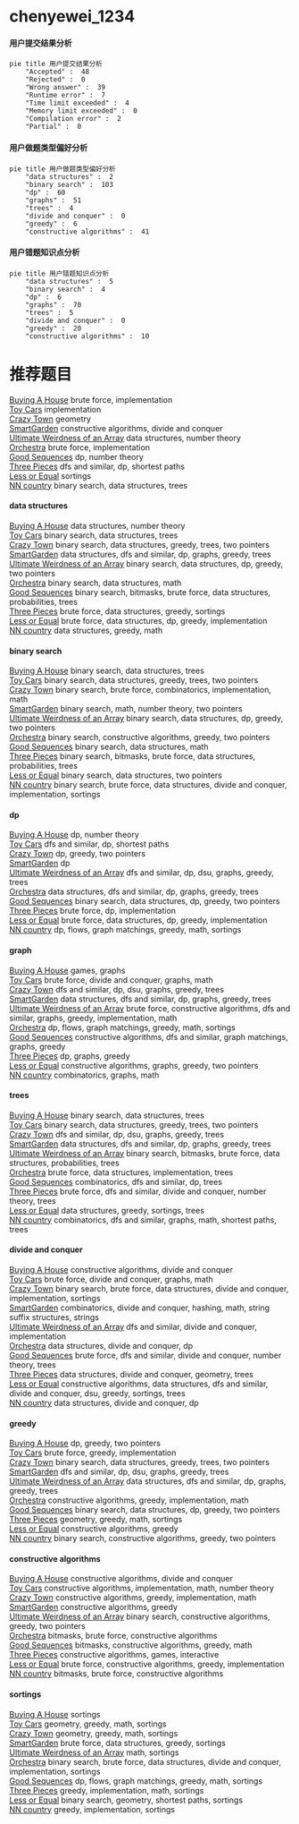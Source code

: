 # chenyewei_1234
<!-- tabs:start -->
#### **用户提交结果分析**

```mermaid
pie title 用户提交结果分析
    "Accepted" :  48
    "Rejected" :  0
    "Wrong answer" :  39
    "Runtime error" :  7
    "Time limit exceeded" :  4
    "Memory limit exceeded" :  0
    "Compilation error" :  2
    "Partial" :  0
```
#### **用户做题类型偏好分析**

```mermaid
pie title 用户做题类型偏好分析
    "data structures" :  2
    "binary search" :  103
    "dp" :  60
    "graphs" :  51
    "trees" :  4
    "divide and conquer" :  0
    "greedy" :  6
    "constructive algorithms" :  41
```
#### **用户错题知识点分析**

```mermaid
pie title 用户错题知识点分析
    "data structures" :  5
    "binary search" :  4
    "dp" :  6
    "graphs" :  70
    "trees" :  5
    "divide and conquer" :  0
    "greedy" :  20
    "constructive algorithms" :  10
```
<!-- tabs:end -->
# 推荐题目
[Buying A House](http://codeforces.com/problemset/problem/796/A)		brute force,
                        implementation		  
[Toy Cars](http://codeforces.com/problemset/problem/545/A)		implementation		  
[Crazy Town](https://codeforces.com/contest/499/problem/C)		geometry		  
[SmartGarden](http://codeforces.com/problemset/problem/1250/M)		constructive algorithms,
                        divide and conquer		  
[Ultimate Weirdness of an Array](http://codeforces.com/problemset/problem/671/C)		data structures,
                        number theory		  
[Orchestra](http://codeforces.com/problemset/problem/635/A)		brute force,
                        implementation		  
[Good Sequences](http://codeforces.com/problemset/problem/264/B)		dp,
                        number theory		  
[Three Pieces](http://codeforces.com/problemset/problem/1065/D)		dfs and similar,
                        dp,
                        shortest paths		  
[Less or Equal](http://codeforces.com/problemset/problem/977/C)		sortings		  
[NN country](http://codeforces.com/problemset/problem/983/E)		binary search,
                        data structures,
                        trees		  
<!-- tabs:start -->
#### **data structures**
[Buying A House](http://codeforces.com/problemset/problem/671/C)		data structures,
                        number theory		  
[Toy Cars](http://codeforces.com/problemset/problem/983/E)		binary search,
                        data structures,
                        trees		  
[Crazy Town](http://codeforces.com/problemset/problem/414/D)		binary search,
                        data structures,
                        greedy,
                        trees,
                        two pointers		  
[SmartGarden](http://codeforces.com/problemset/problem/708/C)		data structures,
                        dfs and similar,
                        dp,
                        graphs,
                        greedy,
                        trees		  
[Ultimate Weirdness of an Array](http://codeforces.com/problemset/problem/1492/C)		binary search,
                        data structures,
                        dp,
                        greedy,
                        two pointers		  
[Orchestra](http://codeforces.com/problemset/problem/1490/G)		binary search,
                        data structures,
                        math		  
[Good Sequences](http://codeforces.com/problemset/problem/1479/D)		binary search,
                        bitmasks,
                        brute force,
                        data structures,
                        probabilities,
                        trees		  
[Three Pieces](http://codeforces.com/problemset/problem/1497/A)		brute force,
                        data structures,
                        greedy,
                        sortings		  
[Less or Equal](http://codeforces.com/problemset/problem/1491/C)		brute force,
                        data structures,
                        dp,
                        greedy,
                        implementation		  
[NN country](http://codeforces.com/problemset/problem/1492/B)		data structures,
                        greedy,
                        math		  
#### **binary search**
[Buying A House](http://codeforces.com/problemset/problem/983/E)		binary search,
                        data structures,
                        trees		  
[Toy Cars](http://codeforces.com/problemset/problem/414/D)		binary search,
                        data structures,
                        greedy,
                        trees,
                        two pointers		  
[Crazy Town](http://codeforces.com/problemset/problem/1328/B)		binary search,
                        brute force,
                        combinatorics,
                        implementation,
                        math		  
[SmartGarden](https://codeforces.com/contest/1424/problem/J)		binary search,
                        math,
                        number theory,
                        two pointers		  
[Ultimate Weirdness of an Array](http://codeforces.com/problemset/problem/1492/C)		binary search,
                        data structures,
                        dp,
                        greedy,
                        two pointers		  
[Orchestra](http://codeforces.com/problemset/problem/1463/D)		binary search,
                        constructive algorithms,
                        greedy,
                        two pointers		  
[Good Sequences](http://codeforces.com/problemset/problem/1490/G)		binary search,
                        data structures,
                        math		  
[Three Pieces](http://codeforces.com/problemset/problem/1479/D)		binary search,
                        bitmasks,
                        brute force,
                        data structures,
                        probabilities,
                        trees		  
[Less or Equal](http://codeforces.com/problemset/problem/1436/E)		binary search,
                        data structures,
                        two pointers		  
[NN country](http://codeforces.com/problemset/problem/1461/D)		binary search,
                        brute force,
                        data structures,
                        divide and conquer,
                        implementation,
                        sortings		  
#### **dp**
[Buying A House](http://codeforces.com/problemset/problem/264/B)		dp,
                        number theory		  
[Toy Cars](http://codeforces.com/problemset/problem/1065/D)		dfs and similar,
                        dp,
                        shortest paths		  
[Crazy Town](http://codeforces.com/problemset/problem/1367/F1)		dp,
                        greedy,
                        two pointers		  
[SmartGarden](https://codeforces.com/contest/1382/problem/D)		dp		  
[Ultimate Weirdness of an Array](http://codeforces.com/problemset/problem/1120/D)		dfs and similar,
                        dp,
                        dsu,
                        graphs,
                        greedy,
                        trees		  
[Orchestra](http://codeforces.com/problemset/problem/708/C)		data structures,
                        dfs and similar,
                        dp,
                        graphs,
                        greedy,
                        trees		  
[Good Sequences](http://codeforces.com/problemset/problem/1492/C)		binary search,
                        data structures,
                        dp,
                        greedy,
                        two pointers		  
[Three Pieces](https://codeforces.com/contest/1457/problem/C)		brute force,
                        dp,
                        implementation		  
[Less or Equal](http://codeforces.com/problemset/problem/1491/C)		brute force,
                        data structures,
                        dp,
                        greedy,
                        implementation		  
[NN country](http://codeforces.com/problemset/problem/1437/C)		dp,
                        flows,
                        graph matchings,
                        greedy,
                        math,
                        sortings		  
#### **graph**
[Buying A House](http://codeforces.com/problemset/problem/1149/E)		games,
                        graphs		  
[Toy Cars](http://codeforces.com/problemset/problem/1268/D)		brute force,
                        divide and conquer,
                        graphs,
                        math		  
[Crazy Town](http://codeforces.com/problemset/problem/1120/D)		dfs and similar,
                        dp,
                        dsu,
                        graphs,
                        greedy,
                        trees		  
[SmartGarden](http://codeforces.com/problemset/problem/708/C)		data structures,
                        dfs and similar,
                        dp,
                        graphs,
                        greedy,
                        trees		  
[Ultimate Weirdness of an Array](http://codeforces.com/problemset/problem/1487/C)		brute force,
                        constructive algorithms,
                        dfs and similar,
                        graphs,
                        greedy,
                        implementation,
                        math		  
[Orchestra](http://codeforces.com/problemset/problem/1437/C)		dp,
                        flows,
                        graph matchings,
                        greedy,
                        math,
                        sortings		  
[Good Sequences](http://codeforces.com/problemset/problem/1470/D)		constructive algorithms,
                        dfs and similar,
                        graph matchings,
                        graphs,
                        greedy		  
[Three Pieces](http://codeforces.com/problemset/problem/1476/C)		dp,
                        graphs,
                        greedy		  
[Less or Equal](http://codeforces.com/problemset/problem/1304/D)		constructive algorithms,
                        graphs,
                        greedy,
                        two pointers		  
[NN country](http://codeforces.com/problemset/problem/1475/C)		combinatorics,
                        graphs,
                        math		  
#### **trees**
[Buying A House](http://codeforces.com/problemset/problem/983/E)		binary search,
                        data structures,
                        trees		  
[Toy Cars](http://codeforces.com/problemset/problem/414/D)		binary search,
                        data structures,
                        greedy,
                        trees,
                        two pointers		  
[Crazy Town](http://codeforces.com/problemset/problem/1120/D)		dfs and similar,
                        dp,
                        dsu,
                        graphs,
                        greedy,
                        trees		  
[SmartGarden](http://codeforces.com/problemset/problem/708/C)		data structures,
                        dfs and similar,
                        dp,
                        graphs,
                        greedy,
                        trees		  
[Ultimate Weirdness of an Array](http://codeforces.com/problemset/problem/1479/D)		binary search,
                        bitmasks,
                        brute force,
                        data structures,
                        probabilities,
                        trees		  
[Orchestra](http://codeforces.com/problemset/problem/1511/C)		brute force,
                        data structures,
                        implementation,
                        trees		  
[Good Sequences](http://codeforces.com/problemset/problem/1499/F)		combinatorics,
                        dfs and similar,
                        dp,
                        trees		  
[Three Pieces](http://codeforces.com/problemset/problem/1491/E)		brute force,
                        dfs and similar,
                        divide and conquer,
                        number theory,
                        trees		  
[Less or Equal](http://codeforces.com/problemset/problem/1466/D)		data structures,
                        greedy,
                        sortings,
                        trees		  
[NN country](http://codeforces.com/problemset/problem/1495/D)		combinatorics,
                        dfs and similar,
                        graphs,
                        math,
                        shortest paths,
                        trees		  
#### **divide and conquer**
[Buying A House](http://codeforces.com/problemset/problem/1250/M)		constructive algorithms,
                        divide and conquer		  
[Toy Cars](http://codeforces.com/problemset/problem/1268/D)		brute force,
                        divide and conquer,
                        graphs,
                        math		  
[Crazy Town](http://codeforces.com/problemset/problem/1461/D)		binary search,
                        brute force,
                        data structures,
                        divide and conquer,
                        implementation,
                        sortings		  
[SmartGarden](http://codeforces.com/problemset/problem/1466/G)		combinatorics,
                        divide and conquer,
                        hashing,
                        math,
                        string suffix structures,
                        strings		  
[Ultimate Weirdness of an Array](http://codeforces.com/problemset/problem/1490/D)		dfs and similar,
                        divide and conquer,
                        implementation		  
[Orchestra](https://codeforces.com/contest/1483/problem/C)		data structures,
                        divide and conquer,
                        dp		  
[Good Sequences](http://codeforces.com/problemset/problem/1491/E)		brute force,
                        dfs and similar,
                        divide and conquer,
                        number theory,
                        trees		  
[Three Pieces](http://codeforces.com/problemset/problem/1303/G)		data structures,
                        divide and conquer,
                        geometry,
                        trees		  
[Less or Equal](http://codeforces.com/problemset/problem/1494/D)		constructive algorithms,
                        data structures,
                        dfs and similar,
                        divide and conquer,
                        dsu,
                        greedy,
                        sortings,
                        trees		  
[NN country](http://codeforces.com/problemset/problem/1482/E)		data structures,
                        divide and conquer,
                        dp		  
#### **greedy**
[Buying A House](http://codeforces.com/problemset/problem/1367/F1)		dp,
                        greedy,
                        two pointers		  
[Toy Cars](http://codeforces.com/problemset/problem/1176/A)		brute force,
                        greedy,
                        implementation		  
[Crazy Town](http://codeforces.com/problemset/problem/414/D)		binary search,
                        data structures,
                        greedy,
                        trees,
                        two pointers		  
[SmartGarden](http://codeforces.com/problemset/problem/1120/D)		dfs and similar,
                        dp,
                        dsu,
                        graphs,
                        greedy,
                        trees		  
[Ultimate Weirdness of an Array](http://codeforces.com/problemset/problem/708/C)		data structures,
                        dfs and similar,
                        dp,
                        graphs,
                        greedy,
                        trees		  
[Orchestra](http://codeforces.com/problemset/problem/500/C)		constructive algorithms,
                        greedy,
                        implementation,
                        math		  
[Good Sequences](http://codeforces.com/problemset/problem/1492/C)		binary search,
                        data structures,
                        dp,
                        greedy,
                        two pointers		  
[Three Pieces](https://codeforces.com/contest/1496/problem/C)		geometry,
                        greedy,
                        math,
                        sortings		  
[Less or Equal](http://codeforces.com/problemset/problem/1493/A)		constructive algorithms,
                        greedy		  
[NN country](http://codeforces.com/problemset/problem/1463/D)		binary search,
                        constructive algorithms,
                        greedy,
                        two pointers		  
#### **constructive algorithms**
[Buying A House](http://codeforces.com/problemset/problem/1250/M)		constructive algorithms,
                        divide and conquer		  
[Toy Cars](http://codeforces.com/problemset/problem/1419/E)		constructive algorithms,
                        implementation,
                        math,
                        number theory		  
[Crazy Town](http://codeforces.com/problemset/problem/500/C)		constructive algorithms,
                        greedy,
                        implementation,
                        math		  
[SmartGarden](http://codeforces.com/problemset/problem/1493/A)		constructive algorithms,
                        greedy		  
[Ultimate Weirdness of an Array](http://codeforces.com/problemset/problem/1463/D)		binary search,
                        constructive algorithms,
                        greedy,
                        two pointers		  
[Orchestra](https://codeforces.com/contest/1456/problem/B)		bitmasks,
                        brute force,
                        constructive algorithms		  
[Good Sequences](http://codeforces.com/problemset/problem/1492/D)		bitmasks,
                        constructive algorithms,
                        greedy,
                        math		  
[Three Pieces](https://codeforces.com/contest/1504/problem/D)		constructive algorithms,
                        games,
                        interactive		  
[Less or Equal](https://codeforces.com/contest/1483/problem/A)		brute force,
                        constructive algorithms,
                        greedy,
                        implementation		  
[NN country](https://codeforces.com/contest/1457/problem/D)		bitmasks,
                        brute force,
                        constructive algorithms		  
#### **sortings**
[Buying A House](http://codeforces.com/problemset/problem/977/C)		sortings		  
[Toy Cars](https://codeforces.com/contest/1496/problem/C)		geometry,
                        greedy,
                        math,
                        sortings		  
[Crazy Town](http://codeforces.com/problemset/problem/1495/A)		geometry,
                        greedy,
                        math,
                        sortings		  
[SmartGarden](http://codeforces.com/problemset/problem/1497/A)		brute force,
                        data structures,
                        greedy,
                        sortings		  
[Ultimate Weirdness of an Array](http://codeforces.com/problemset/problem/1427/A)		math,
                        sortings		  
[Orchestra](http://codeforces.com/problemset/problem/1461/D)		binary search,
                        brute force,
                        data structures,
                        divide and conquer,
                        implementation,
                        sortings		  
[Good Sequences](http://codeforces.com/problemset/problem/1437/C)		dp,
                        flows,
                        graph matchings,
                        greedy,
                        math,
                        sortings		  
[Three Pieces](http://codeforces.com/problemset/problem/1473/A)		greedy,
                        implementation,
                        math,
                        sortings		  
[Less or Equal](http://codeforces.com/problemset/problem/1486/B)		binary search,
                        geometry,
                        shortest paths,
                        sortings		  
[NN country](http://codeforces.com/problemset/problem/1480/B)		greedy,
                        implementation,
                        sortings		  
<!-- tabs:end -->
